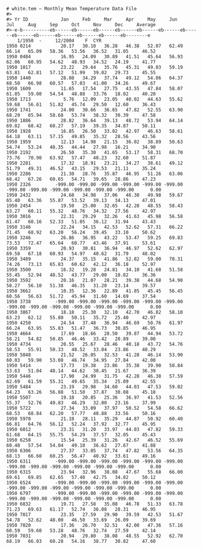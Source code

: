     # white.tem – Monthly Mean Temperature Data File 
    #> 
    #> Yr ID            Jan     Feb     Mar     Apr     May     Jun     Jul     Aug     Sep     Oct     Nov     Dec     Average 
    #>-e-b----------eb------eb------eb------eb------eb------eb------eb------eb------eb------eb------eb------eb------eb--------e     
        1/1950  -     12/2004    F  CYR 
    1950 0214           20.17   30.10   36.28   46.38   52.07   62.49   66.14   65.09   58.36   53.56   36.52   31.05     46.52 
    1950 0484           16.95   24.09   30.89   41.51   45.64   56.93   62.06   60.95   54.62   48.93   34.52   24.19     41.77 
    1950 1017           23.22   29.64   35.76   45.31   49.03   59.19   63.81   62.81   57.12   51.99   39.02   29.73     45.55 
    1950 1440           28.08   34.29   37.74   49.12   54.06   64.37   68.50   66.98   60.57   57.03   41.00   34.26     49.67 
    1950 1609           11.65   17.54   27.75   43.55   47.84   58.07   61.85   59.00   54.54   48.88   33.76   18.02     40.20 
    1950 1713            5.76   12.09   23.05   40.02   44.63   55.62   59.68   56.61   51.82   45.74   29.50   12.60     36.43 
    1950 1741           24.00   30.66   36.65   47.82   52.55   63.90   68.29   65.94   58.68   53.74   38.32   30.39     47.58 
    1950 1886           28.82   36.64   39.13   48.72   53.94   64.14   69.82   68.42   60.27   57.19   39.35   34.87     50.11 
    1950 1928           16.85   26.50   33.02   42.97   46.63   58.61   64.18   63.11   57.15   49.85   35.32   28.56     43.56 
    1950 1959           12.13   14.98   21.15   36.02   38.89   50.63   54.74   53.24   48.35   44.44   27.98   16.21     34.90 
    1950 2192           26.50   35.30   41.65   53.17   58.31   68.70   73.76   70.90   63.92   57.47   40.23   32.60     51.87 
    1950 2281           17.32   18.91   23.21   34.27   38.61   49.12   51.79   49.31   46.52   43.15   29.53   21.11     35.24 
    1950 2286           21.30   28.76   35.87   46.95   51.26   63.06   68.42   67.26   60.65   54.71   39.65   28.86     47.23 
    1950 2326         -999.00 -999.00 -999.00 -999.00 -999.00 -999.00 -999.00 -999.00 -999.00 -999.00 -999.00 -999.00      0.00 
    1950 2432           24.68   34.98   37.06   46.30   49.98   59.67   65.40   63.36   55.87   53.52   39.13   34.13     47.01 
    1950 2454           19.50   25.00   32.65   42.20   48.55   58.43   63.27   60.11   55.32   48.76   34.32   27.56     42.97 
    1950 3016           22.31   29.29   32.26   41.63   45.98   56.58   61.47   60.16   52.33   51.05   36.12   31.94     43.43 
    1950 3146           22.24   34.15   42.53   52.62   57.31   66.22   71.45   68.92   63.20   56.24   39.45   33.10     50.62 
    1950 3246           26.86   36.95   43.22   53.47   59.25   69.83   73.53   72.47   65.64   60.77   43.46   37.91     53.61 
    1950 3359           20.93   30.81   36.94   46.97   52.62   62.97   69.58   67.18   60.93   54.97   40.62   31.79     48.02 
    1950 3489           24.37   35.15   41.86   52.82   59.00   70.31   74.26   73.13   65.83   60.62   42.12   36.18     52.97 
    1950 3500           16.32   19.28   24.81   34.10   41.68   51.58   55.45   52.94   48.52   43.77   29.00   18.82     36.36 
    1950 3592           20.16   21.07   28.21   39.38   44.68   54.90   58.27   56.10   51.38   46.35   31.20   23.14     39.57 
    1950 3662           10.35   12.36   22.89   41.85   45.45   56.45   60.56   56.63   51.72   45.94   31.60   14.69     37.54 
    1950 3738         -999.00 -999.00 -999.00 -999.00 -999.00 -999.00 -999.00 -999.00 -999.00 -999.00 -999.00 -999.00      0.00 
    1950 3867           18.18   25.30   32.10   42.70   46.82   58.10   63.23   62.12   55.80   50.11   35.72   25.40     42.97 
    1950 4250           24.54   37.48   36.94   46.69   50.76   61.97   66.24   63.95   55.83   51.47   36.73   30.85     46.95 
    1950 4664           17.69   18.66   28.50   39.87   44.94   53.72   58.21   54.82   50.85   46.46   33.42   20.89     39.00 
    1950 4734           20.55   25.67   28.46   40.18   43.72   54.76   58.53   55.91   50.33   48.52   33.04   23.86     40.29 
    1950 5048           21.52   26.05   32.53   41.28   46.14   53.90   60.03   59.90   53.08   46.74   34.95   27.84     42.00 
    1950 5414           17.73   19.38   23.86   35.38   39.90   50.84   53.63   51.04   48.14   44.62   30.45   21.67     36.39 
    1950 5446           17.90   24.99   31.75   42.28   46.38   57.59   62.69   61.59   55.31   49.65   35.34   25.09     42.55 
    1950 5484           23.19   29.98   34.60   44.03   47.53   59.02   64.23   63.26   56.88   51.50   37.87   30.08     45.18 
    1950 5507           19.18   20.85   25.36   36.97   41.53   52.56   55.37   52.76   49.83   46.29   32.00   23.16     37.99 
    1950 5722           27.34   33.09   37.97   50.52   54.58   66.62   68.53   68.84   62.20   57.77   40.88   33.56     50.16 
    1950 5970           21.18   28.11   35.29   44.87   50.92   60.40   66.81   64.76   56.12   52.24   37.92   32.77     45.95 
    1950 6012           23.31   31.20   33.97   44.03   47.82   59.33   61.68   64.15   55.75   54.29   37.57   32.05     45.43 
    1950 6258           15.54   25.39   31.26   42.67   46.52   55.69   60.48   57.54   54.04   49.10   36.62   27.67     41.88 
    1950 6306           27.37   33.05   37.74   47.82   53.56   64.35   68.13   66.60   60.25   56.47   40.92   33.61     49.16 
    1950 6311         -999.00 -999.00 -999.00 -999.00 -999.00 -999.00 -999.00 -999.00 -999.00 -999.00 -999.00 -999.00      0.00 
    1950 6315           23.94   32.96   38.08   47.67   55.68   66.00   69.61   69.85   62.65   57.40   42.75   34.82     50.12 
    1950 6524         -999.00 -999.00 -999.00 -999.00 -999.00 -999.00 -999.00 -999.00 -999.00 -999.00 -999.00 -999.00      0.00 
    1950 6797         -999.00 -999.00 -999.00 -999.00 -999.00 -999.00 -999.00 -999.00 -999.00 -999.00 -999.00 -999.00      0.00 
    1950 6832           19.71   27.58   35.08   46.78   51.33   63.78   71.23   69.63   61.17   52.74   36.08   28.31     46.95 
    1950 7017           23.35   27.59   29.90   39.59   42.53   51.67   54.78   52.62   48.00   46.50   33.69   26.09     39.69 
    1950 7020           17.36   26.70   32.51   42.00   47.36   57.16   60.59   59.60   53.28   48.76   32.74   27.59     42.14 
    1950 7031           20.94   29.80   38.08   48.55   52.92   62.70   68.19   66.03   60.28   54.16   38.77   30.82     47.60
